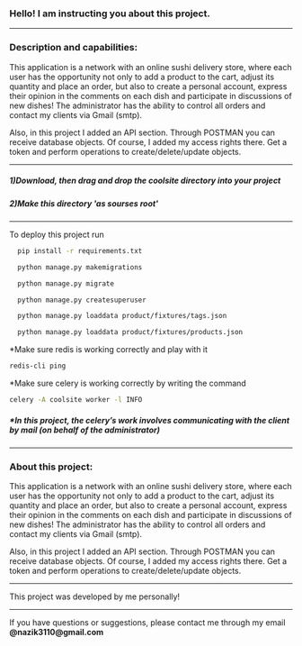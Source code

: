 <h3>Hello! I am instructing you about this project.</h3>
<hr>
<h3>Description and capabilities: </h3>
<p>This application is a network with an online sushi delivery store, where each user has the opportunity not only to add a product to the cart, adjust its quantity and place an order, but also to create a personal account, express their opinion in the comments on each dish and participate in discussions of new dishes! The administrator has the ability to control all orders and contact my clients via Gmail (smtp).
<br>
<p>Also, in this project I added an API section.
Through POSTMAN you can receive database objects.
Of course, I added my access rights there.
Get a token and perform operations to create/delete/update objects.</p> 
<hr>
<h5>1)Download, then drag and drop the coolsite directory into your project</h5>
<h5>2)Make this directory 'as sourses root'</h5>
<hr>

To deploy this project run

```bash
  pip install -r requirements.txt
```
```bash
  python manage.py makemigrations
```
```bash
  python manage.py migrate
```
```bash
  python manage.py createsuperuser
```
```bash
  python manage.py loaddata product/fixtures/tags.json
```
```bash
  python manage.py loaddata product/fixtures/products.json
```
*Make sure redis is working correctly and play with it
```bash
redis-cli ping
```
*Make sure celery is working correctly by writing the command
```bash
celery -A coolsite worker -l INFO
```
<h5>*In this project, the celery’s work involves communicating with the client by mail (on behalf of the administrator)</h5>
<hr>
<h3>About this project: </h3>
<p>This application is a network with an online sushi delivery store, where each user has the opportunity not only to add a product to the cart, adjust its quantity and place an order, but also to create a personal account, express their opinion in the comments on each dish and participate in discussions of new dishes! The administrator has the ability to control all orders and contact my clients via Gmail (smtp).
<br>
<p>Also, in this project I added an API section.
Through POSTMAN you can receive database objects.
Of course, I added my access rights there.
Get a token and perform operations to create/delete/update objects.</p>  
</p>
<hr>
<p>This project was developed by me personally! </p>
<hr>
<p>If you have questions or suggestions, please contact me through my email <b>@nazik3110@gmail.com</b></p>


